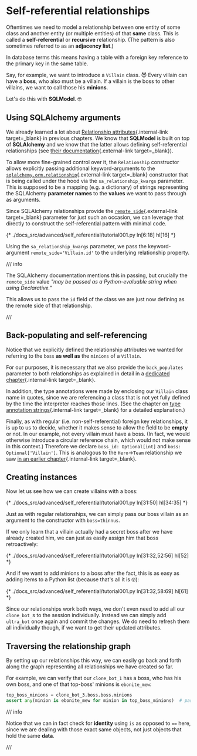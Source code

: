 # Self-referential relationships

Oftentimes we need to model a relationship between one entity of some class and another entity (or multiple entities) of that **same** class. This is called a **self-referential** or **recursive** relationship. (The pattern is also sometimes referred to as an **adjacency list**.)

In database terms this means having a table with a foreign key reference to the primary key in the same table.

Say, for example, we want to introduce a `Villain` class. 😈 Every villain can have a **boss**, who also must be a villain. If a villain is the boss to other villains, we want to call those his **minions**.

Let's do this with **SQLModel**. 🤓

## Using SQLAlchemy arguments

We already learned a lot about [Relationship attributes](../tutorial/relationship-attributes/index.md){.internal-link target=_blank} in previous chapters. We know that **SQLModel** is built on top of **SQLAlchemy** and we know that the latter allows defining self-referential relationships (see [their documentation](https://docs.sqlalchemy.org/en/20/orm/self_referential.html){.external-link target=_blank}).

To allow more fine-grained control over it, the `Relationship` constructor allows explicitly passing additional keyword-arguments to the [`sqlalchemy.orm.relationship`](https://docs.sqlalchemy.org/en/20/orm/relationship_api.html#sqlalchemy.orm.relationship){.external-link target=_blank} constructor that is being called under the hood via the `sa_relationship_kwargs` parameter. This is supposed to be a mapping (e.g. a dictionary) of strings representing the SQLAlchemy **parameter names** to the **values** we want to pass through as arguments.

Since SQLAlchemy relationships provide the [`remote_side`](https://docs.sqlalchemy.org/en/20/orm/relationship_api.html#sqlalchemy.orm.relationship.params.remote_side){.external-link target=_blank} parameter for just such an occasion, we can leverage that directly to construct the self-referential pattern with minimal code.

{* ./docs_src/advanced/self_referential/tutorial001.py ln[6:18] hl[16] *}

Using the `sa_relationship_kwargs` parameter, we pass the keyword-argument `remote_side='Villain.id'` to the underlying relationship property.

/// info

The SQLAlchemy documentation mentions this in passing, but crucially the `remote_side` value _"may be passed as a Python-evaluable string when using Declarative."_

This allows us to pass the `id` field of the class we are just now defining as the remote side of that relationship.

///

## Back-populating and self-referencing

Notice that we explicitly defined the relationship attributes we wanted for referring to the `boss` **as well as** the `minions` of a `Villain`.

For our purposes, it is necessary that we also provide the `back_populates` parameter to both relationships as explained in detail in a [dedicated chapter](../tutorial/relationship-attributes/back-populates.md){.internal-link target=_blank}.

In addition, the type annotations were made by enclosing our `Villain` class name in quotes, since we are referencing a class that is not yet fully defined by the time the interpreter reaches those lines. (See the chapter on [type annotation strings](../tutorial/relationship-attributes/type-annotation-strings.md){.internal-link target=_blank} for a detailed explanation.)

Finally, as with regular (i.e. non-self-referential) foreign key relationships, it is up to us to decide, whether it makes sense to allow the field to be **empty** or not. In our example, not every villain must have a boss. (In fact, we would otherwise introduce a circular reference chain, which would not make sense in this context.) Therefore we declare `boss_id: Optional[int]` and `boss: Optional['Villain']`. This is analogous to the `Hero`→`Team` relationship we saw [in an earlier chapter](../tutorial/relationship-attributes/define-relationships-attributes.md#optional-relationship-attributes){.internal-link target=_blank}.

## Creating instances

Now let us see how we can create villains with a boss:

{* ./docs_src/advanced/self_referential/tutorial001.py ln[31:50] hl[34:35] *}

Just as with regular relationships, we can simply pass our boss villain as an argument to the constructor with `boss=thinnus`.

If we only learn that a villain actually had a secret boss after we have already created him, we can just as easily assign him that boss retroactively:

{* ./docs_src/advanced/self_referential/tutorial001.py ln[31:32,52:56] hl[52] *}

And if we want to add minions to a boss after the fact, this is as easy as adding items to a Python list (because that's all it is 🤓):

{* ./docs_src/advanced/self_referential/tutorial001.py ln[31:32,58:69] hl[61] *}

Since our relationships work both ways, we don't even need to add all our `clone_bot_`s  to the session individually. Instead we can simply add `ultra_bot` once again and commit the changes. We do need to refresh them all individually though, if we want to get their updated attributes.

## Traversing the relationship graph

By setting up our relationships this way, we can easily go back and forth along the graph representing all relationships we have created so far.

For example, we can verify that our `clone_bot_1` has a boss, who has his own boss, and one of that top-boss' minions is `ebonite_mew`:

```Python
top_boss_minions = clone_bot_3.boss.boss.minions
assert any(minion is ebonite_mew for minion in top_boss_minions)  # passes
```

/// info

Notice that we can in fact check for **identity** using `is` as opposed to `==` here, since we are dealing with those exact same objects, not just objects that hold the same **data**.

///
